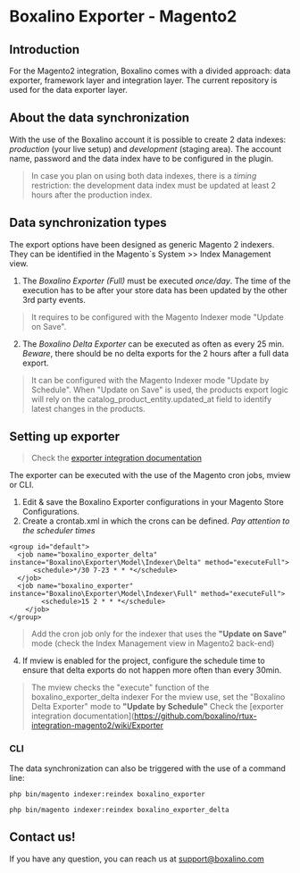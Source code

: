 # Boxalino Exporter - Magento2

## Introduction
For the Magento2 integration, Boxalino comes with a divided approach: data exporter, framework layer and integration layer.
The current repository is used for the data exporter layer.

## About the data synchronization

With the use of the Boxalino account it is possible to create 2 data indexes: *production* (your live setup) and *development* (staging area).
The account name, password and the data index have to be configured in the plugin.

> In case you plan on using both data indexes, there is a _timing_ restriction: the development data index must be updated at least 2 hours after the production index.

## Data synchronization types

The export options have been designed as generic Magento 2 indexers. They can be identified in the Magento`s System >> Index Management view.

1. The *Boxalino Exporter (Full)* must be executed *once/day*. The time of the execution has to be after your store data has been updated by the other 3rd party events. 
> It requires to be configured with the Magento Indexer mode "Update on Save".

2. The *Boxalino Delta Exporter* can be executed as often as every 25 min.
*Beware*, there should be no delta exports for the 2 hours after a full data export.

> It can be configured with the Magento Indexer mode "Update by Schedule". When "Update on Save" is used, the products export logic will rely on the catalog_product_entity.updated_at field to identify latest changes in the products.

## Setting up exporter

> Check the  [exporter integration documentation](https://github.com/boxalino/rtux-integration-magento2/wiki/Exporter)

The exporter can be executed with the use of the Magento cron jobs, mview or CLI.

1. Edit & save the Boxalino Exporter configurations in your Magento Store Configurations.
2. Create a crontab.xml in which the crons can be defined. *Pay attention to the scheduler times*
```
<group id="default">
  <job name="boxalino_exporter_delta" instance="Boxalino\Exporter\Model\Indexer\Delta" method="executeFull">
      <schedule>*/30 7-23 * * *</schedule>
  </job>
  <job name="boxalino_exporter" instance="Boxalino\Exporter\Model\Indexer\Full" method="executeFull">
        <schedule>15 2 * * *</schedule>
    </job>
</group>
```

> Add the cron job only for the indexer that uses the **"Update on Save"** mode (check the Index Management view in Magento2 back-end)

4. If mview is enabled for the project, configure the schedule time to ensure that delta exports do not happen more often than every 30min.

> The mview checks the "execute" function of the boxalino_exporter_delta indexer 
> For the mview use, set the "Boxalino Delta Exporter" mode to **"Update by Schedule"**
> Check the  [exporter integration documentation](https://github.com/boxalino/rtux-integration-magento2/wiki/Exporter


### CLI

The data synchronization can also be triggered with the use of a command line:

```php bin/magento indexer:reindex boxalino_exporter```

```php bin/magento indexer:reindex boxalino_exporter_delta```

## Contact us!

If you have any question, you can reach us at support@boxalino.com
